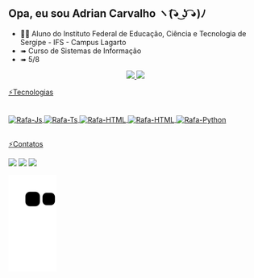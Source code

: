 ## Opa, eu sou Adrian Carvalho ヽ(͡◕ ͜ʖ ͡◕)ﾉ

- 🧑‍🎓 Aluno do Instituto Federal de Educação, Ciência e Tecnologia de Sergipe - IFS - Campus Lagarto
- ➠ Curso de Sistemas de Informação
- ➠ 5/8 
<div align="center">
  <a href="https://github.com/AdrianCarvalhoo">
  <img height="180em" src="https://github-readme-stats.vercel.app/api?username=AdrianCarvalhoo&show_icons=true&theme=algolia&include_all_commits=true&count_private=true"/>
  <img height="180em" src="https://github-readme-stats.vercel.app/api/top-langs/?username=AdrianCarvalhoo&layout=compact&langs_count=7&theme=algolia"/>
</div>
  
  ⚡Tecnologias

<div style="display: inline_block"><br>
  <img align="center" alt="Rafa-Js" height="70" width="70" src="https://icongr.am/devicon/java-original-wordmark.svg?size=130&color">
  <img align="center" alt="Rafa-Ts" height="70" width="70" src="https://icongr.am/devicon/postgresql-original-wordmark.svg?size=130&color">
  <img align="center" alt="Rafa-HTML" height="60" width="70" src="https://icongr.am/devicon/photoshop-line.svg?size=130&color=2970ff">
  <img align="center" alt="Rafa-HTML" height="60" width="70" src="https://icongr.am/devicon/git-original.svg?size=130&color=2970ff">
  <img align="center" alt="Rafa-Python" height="60" width="70" src="https://icongr.am/devicon/intellij-original.svg?size=128&color=ffffff">
 
  ##
 
 ⚡Contatos
 
<div> 
  <a href="https://www.instagram.com/adriancarvalhoo/" target="_blank"><img src="https://img.shields.io/badge/-Instagram-%23E4405F?style=for-the-badge&logo=instagram&logoColor=white" target="_blank"></a>
  <a href = "mailto:adrian.araujcarvalho@gmail.com"><img src="https://img.shields.io/badge/-Gmail-%23333?style=for-the-badge&logo=gmail&logoColor=white" target="_blank"></a>
  <a href="https://github.com/AdrianCarvalhoo" target="_blank"><img src="https://img.shields.io/badge/-LinkedIn-%230077B5?style=for-the-badge&logo=linkedin&logoColor=white" target="_blank"></a> 
  
  ![Snake animation](https://github.com/AdrianCarvalhoo/AdrianCarvalhoo/blob/output/github-contribution-grid-snake.svg)
 
</div>

